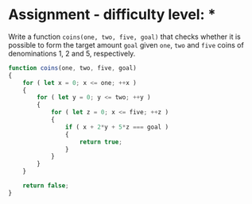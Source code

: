 # Assignment - difficulty level: *

Write a function `coins(one, two, five, goal)` that checks
whether it is possible to form the target amount `goal` given
`one`, `two` and `five` coins of denominations 1, 2 and 5, respectively.

```javascript
function coins(one, two, five, goal)
{
    for ( let x = 0; x <= one; ++x )
    {
        for ( let y = 0; y <= two; ++y )
        {
            for ( let z = 0; x <= five; ++z )
            {
                if ( x + 2*y + 5*z === goal )
                {
                    return true;
                }
            }
        }
    }

    return false;
}
```
